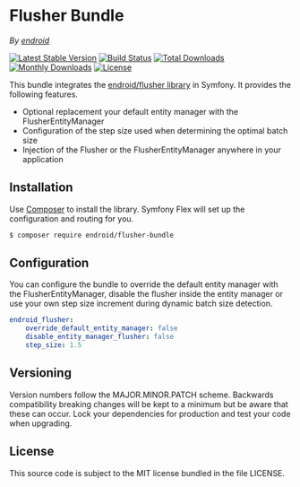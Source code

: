 # Flusher Bundle

*By [endroid](https://endroid.nl/)*

[![Latest Stable Version](http://img.shields.io/packagist/v/endroid/flusher-bundle.svg)](https://packagist.org/packages/endroid/flusher-bundle)
[![Build Status](https://github.com/endroid/flusher-bundle/workflows/CI/badge.svg)](https://github.com/endroid/flusher-bundle/actions)
[![Total Downloads](http://img.shields.io/packagist/dt/endroid/flusher-bundle.svg)](https://packagist.org/packages/endroid/flusher-bundle)
[![Monthly Downloads](http://img.shields.io/packagist/dm/endroid/flusher-bundle.svg)](https://packagist.org/packages/endroid/flusher-bundle)
[![License](http://img.shields.io/packagist/l/endroid/flusher-bundle.svg)](https://packagist.org/packages/endroid/flusher-bundle)

This bundle integrates the [endroid/flusher library](https://github.com/endroid/Flusher)
in Symfony. It provides the following features.

* Optional replacement your default entity manager with the FlusherEntityManager
* Configuration of the step size used when determining the optimal batch size
* Injection of the Flusher or the FlusherEntityManager anywhere in your application

## Installation

Use [Composer](https://getcomposer.org/) to install the library. Symfony Flex
will set up the configuration and routing for you.

``` bash
$ composer require endroid/flusher-bundle
```

## Configuration

You can configure the bundle to override the default entity manager with the
FlusherEntityManager, disable the flusher inside the entity manager or use
your own step size increment during dynamic batch size detection.

```yaml
endroid_flusher:
    override_default_entity_manager: false
    disable_entity_manager_flusher: false
    step_size: 1.5
```

## Versioning

Version numbers follow the MAJOR.MINOR.PATCH scheme. Backwards compatibility
breaking changes will be kept to a minimum but be aware that these can occur.
Lock your dependencies for production and test your code when upgrading.

## License

This source code is subject to the MIT license bundled in the file LICENSE.